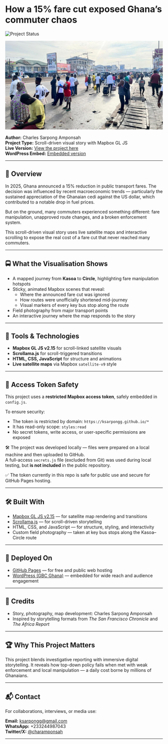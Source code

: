 # How a 15% fare cut exposed Ghana’s commuter chaos

![Project Status](https://img.shields.io/badge/Project%20Status-Active-brightgreen)

![Project Screenshot](images/kasoa.jpg)

**Author:** Charles Sarpong Amponsah  
**Project Type:** Scroll-driven visual story with Mapbox GL JS  
**Live Version:** [View the project here](https://ksarpongg.github.io/fare-cut-scroll/)  
**WordPress Embed:** [Embedded version](https://www.gbcghanaonline.com/features/fare-cut-millions/2025/)

---

## 🎯 Overview

In 2025, Ghana announced a 15% reduction in public transport fares. The decision was influenced by recent macroeconomic trends — particularly the sustained appreciation of the Ghanaian cedi against the US dollar, which contributed to a notable drop in fuel prices.

But on the ground, many commuters experienced something different: fare manipulation, unapproved route changes, and a broken enforcement system.

This scroll-driven visual story uses live satellite maps and interactive scrolling to expose the real cost of a fare cut that never reached many commuters.

---

## 🚍 What the Visualisation Shows

- A mapped journey from **Kasoa** to **Circle**, highlighting fare manipulation hotspots
- Sticky, animated Mapbox scenes that reveal:
  - Where the announced fare cut was ignored
  - How routes were unofficially shortened mid-journey
  - Visual markers of every key bus stop along the route
- Field photography from major transport points
- An interactive journey where the map responds to the story

---

## 🧰 Tools & Technologies

- **Mapbox GL JS v2.15** for scroll-linked satellite visuals  
- **Scrollama.js** for scroll-triggered transitions  
- **HTML, CSS, JavaScript** for structure and animations  
- **Live satellite maps** via Mapbox `satellite-v9` style  

---

## 🔐 Access Token Safety

This project uses a **restricted Mapbox access token**, safely embedded in `config.js`.

To ensure security:
- The token is restricted by domain: `https://ksarpongg.github.io/*`
- It has read-only scope: `styles:read`
- No secret tokens, write access, or user-specific permissions are exposed

🛠️ The project was developed locally — files were prepared on a local machine and then uploaded to GitHub.  
A full-access `secrets.js` file (excluded from Git) was used during local testing, but **is not included** in the public repository.

✅ The token currently in this repo is safe for public use and secure for GitHub Pages hosting.

---

## 🛠️ Built With

- [Mapbox GL JS v2.15](https://docs.mapbox.com/mapbox-gl-js/) — for satellite map rendering and transitions  
- [Scrollama.js](https://github.com/russellgoldenberg/scrollama) — for scroll-driven storytelling  
- HTML, CSS, and JavaScript — for structure, styling, and interactivity  
- Custom field photography — taken at key bus stops along the Kasoa–Circle route  

---

## 🚀 Deployed On

- [GitHub Pages](https://ksarpongg.github.io/fare-cut-scroll/) — for free and public web hosting  
- [WordPress (GBC Ghana)](https://www.gbcghanaonline.com/features/fare-cut-millions/2025/) — embedded for wide reach and audience engagement  

---

## 📸 Credits

- Story, photography, map development: Charles Sarpong Amponsah  
- Inspired by storytelling formats from *The San Francisco Chronicle* and *The Africa Report*

---

## 🏆 Why This Project Matters

This project blends investigative reporting with immersive digital storytelling. It reveals how top-down policy fails when met with weak enforcement and local manipulation — a daily cost borne by millions of Ghanaians.

---

## 📬 Contact

For collaborations, interviews, or media use:

**Email:** ksarpongg@gmail.com  
**WhatsApp:** +233244987043  
**Twitter/X:** [@charamponsah](https://x.com/charamponsah)

---
